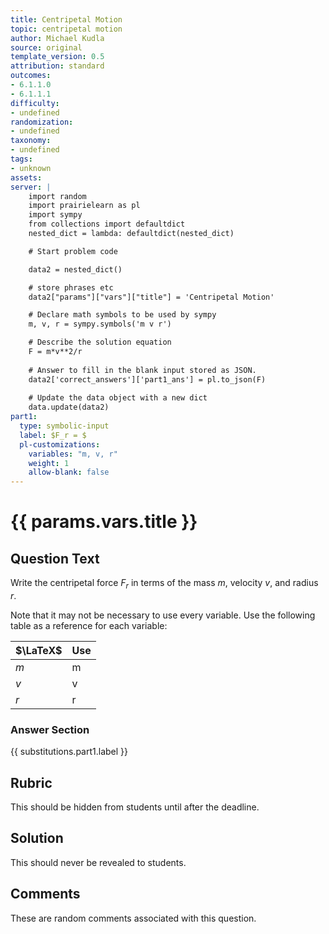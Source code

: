 ```yaml
---
title: Centripetal Motion
topic: centripetal motion
author: Michael Kudla
source: original
template_version: 0.5
attribution: standard
outcomes:
- 6.1.1.0
- 6.1.1.1
difficulty:
- undefined
randomization:
- undefined
taxonomy:
- undefined
tags:
- unknown
assets:
server: |
    import random    
    import prairielearn as pl
    import sympy
    from collections import defaultdict
    nested_dict = lambda: defaultdict(nested_dict)

    # Start problem code

    data2 = nested_dict()

    # store phrases etc
    data2["params"]["vars"]["title"] = 'Centripetal Motion'

    # Declare math symbols to be used by sympy
    m, v, r = sympy.symbols('m v r')

    # Describe the solution equation
    F = m*v**2/r
    
    # Answer to fill in the blank input stored as JSON.
    data2['correct_answers']['part1_ans'] = pl.to_json(F)
    
    # Update the data object with a new dict
    data.update(data2)    
part1:
  type: symbolic-input
  label: $F_r = $
  pl-customizations:
    variables: "m, v, r"
    weight: 1
    allow-blank: false
---
```

# {{ params.vars.title }}

## Question Text

Write the centripetal force $F_r$ in terms of the mass $m$, velocity $v$, and radius $r$.

Note that it may not be necessary to use every variable. Use the following table as a reference for each variable:

| $\LaTeX$ | Use   |
|----------|-------|
| $m$  | m  |
| $v$  | v  |
| $r$  | r  |


### Answer Section

{{ substitutions.part1.label }}

## Rubric

This should be hidden from students until after the deadline.

## Solution

This should never be revealed to students.

## Comments

These are random comments associated with this question.
